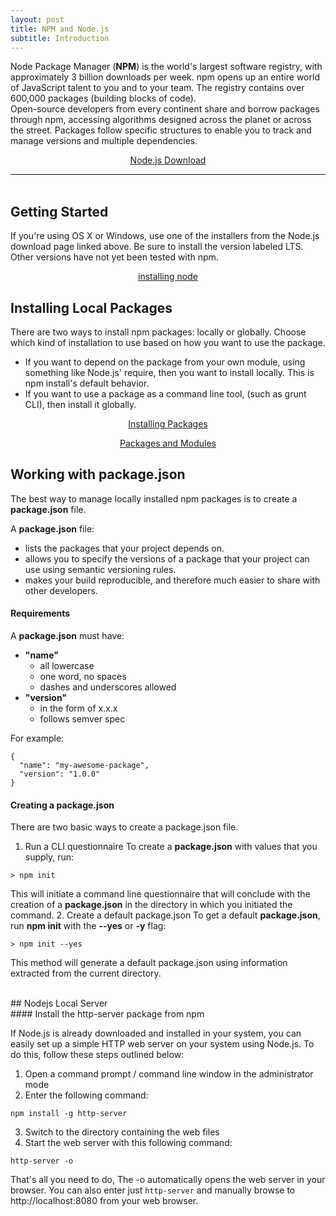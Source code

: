 ```yaml
---
layout: post
title: NPM and Node.js
subtitle: Introduction
---
```


<div style="border-bottom:1px solid black;">
<p>
Node Package Manager (<strong>NPM</strong>) is the world's largest software registry, with approximately 3 billion downloads per week. npm opens up an entire world of JavaScript talent to you and to your team. The registry contains over 600,000 packages (building blocks of code).<br> 
Open-source developers from every continent share and borrow packages through npm, accessing algorithms designed across the planet or across the street. Packages follow specific structures to enable you to track and manage versions and multiple dependencies.
</p>
<p style="text-align:center"><a href="https://nodejs.org/en/download/">Node.js Download</a></p>
</div>
<br>

## Getting Started

If you're using OS X or Windows, use one of the installers from the Node.js download page linked above. Be sure to install the version labeled LTS. Other versions have not yet been tested with npm.

<p style="text-align:center"><a href="https://docs.npmjs.com/getting-started/installing-node">installing node</a></p>


## Installing Local Packages

There are two ways to install npm packages: locally or globally. Choose which kind of installation to use based on how you want to use the package.

* If you want to depend on the package from your own module, using something like Node.js' require, then you want to install locally. This is npm install's default behavior.
* If you want to use a package as a command line tool, (such as grunt CLI), then install it globally.

<p style="text-align:center"><a href="https://docs.npmjs.com/getting-started/installing-npm-packages-locally">Installing Packages</a></p>
<p style="text-align:center"><a href="https://docs.npmjs.com/getting-started/packages">Packages and Modules</a></p>


## Working with package.json

The best way to manage locally installed npm packages is to create a **package.json** file.

A **package.json** file:

* lists the packages that your project depends on.
* allows you to specify the versions of a package that your project can use using semantic versioning rules.
* makes your build reproducible, and therefore much easier to share with other developers.


#### Requirements

A **package.json** must have:

* **"name"**
	* all lowercase
	* one word, no spaces
	* dashes and underscores allowed
* **"version"**
	* in the form of x.x.x
	* follows semver spec

For example:
```
{
  "name": "my-awesome-package",
  "version": "1.0.0"
}
```


#### Creating a package.json

There are two basic ways to create a package.json file.

1. Run a CLI questionnaire
To create a **package.json** with values that you supply, run:
```
> npm init
```
This will initiate a command line questionnaire that will conclude with the creation of a **package.json** in the directory in which you initiated the command.
2. Create a default package.json
To get a default **package.json**, run **npm init** with the **--yes** or **-y** flag:
```
> npm init --yes
```
This method will generate a default package.json using information extracted from the current directory.
<br>

<br>
## Nodejs Local Server

<br>
#### Install the http-server package from npm

If Node.js is already downloaded and installed in your system, you can easily set up a simple HTTP web server on your system using Node.js. To do this, follow these steps outlined below:

1. Open a command prompt / command line window in the administrator mode
2. Enter the following command:
```
npm install -g http-server
```
3. Switch to the directory containing the web files
4. Start the web server with this following command:
```
http-server -o
```


That's all you need to do, The -o automatically opens the web server in your browser. You can also enter just ```http-server``` and manually browse to http://localhost:8080 from your web browser.